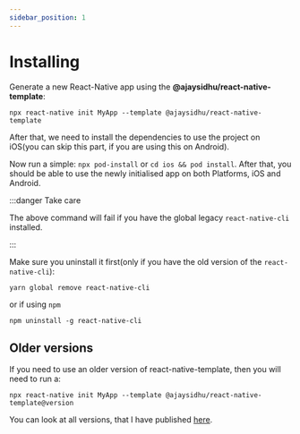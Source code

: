 ```yaml
---
sidebar_position: 1
---
```


# Installing

Generate a new React-Native app using the **@ajaysidhu/react-native-template**:

```shell
npx react-native init MyApp --template @ajaysidhu/react-native-template
```

After that, we need to install the dependencies to use the project on iOS(you can skip this part, if you are using this on Android).

Now run a simple: `npx pod-install` or `cd ios && pod install`. After that, you should be able to use the newly initialised app on both Platforms, iOS and Android.

:::danger Take care

The above command will fail if you have the global legacy `react-native-cli` installed.

:::

Make sure you uninstall it first(only if you have the old version of the `react-native-cli`):

```shell
yarn global remove react-native-cli
```

or if using `npm`

```shell
npm uninstall -g react-native-cli
```

## Older versions

If you need to use an older version of react-native-template, then you will need to run a:

```shell
npx react-native init MyApp --template @ajaysidhu/react-native-template@version
```

You can look at all versions, that I have published [here](https://github.com/ajaykumar97/react-native-template/releases).
